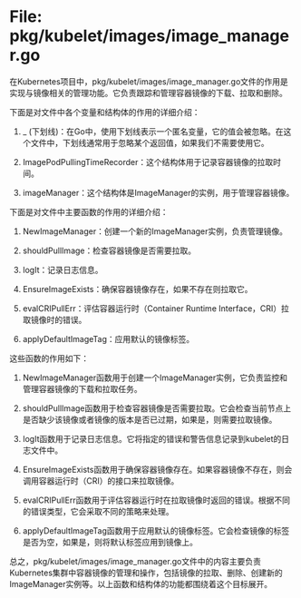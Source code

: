 # File: pkg/kubelet/images/image_manager.go

在Kubernetes项目中，pkg/kubelet/images/image_manager.go文件的作用是实现与镜像相关的管理功能。它负责跟踪和管理容器镜像的下载、拉取和删除。

下面是对文件中各个变量和结构体的作用的详细介绍：

1. _ (下划线)：在Go中，使用下划线表示一个匿名变量，它的值会被忽略。在这个文件中，下划线通常用于忽略某个返回值，如果我们不需要使用它。

2. ImagePodPullingTimeRecorder：这个结构体用于记录容器镜像的拉取时间。

3. imageManager：这个结构体是ImageManager的实例，用于管理容器镜像。

下面是对文件中主要函数的作用的详细介绍：

1. NewImageManager：创建一个新的ImageManager实例，负责管理镜像。

2. shouldPullImage：检查容器镜像是否需要拉取。

3. logIt：记录日志信息。

4. EnsureImageExists：确保容器镜像存在，如果不存在则拉取它。

5. evalCRIPullErr：评估容器运行时（Container Runtime Interface，CRI）拉取镜像时的错误。

6. applyDefaultImageTag：应用默认的镜像标签。

这些函数的作用如下：

1. NewImageManager函数用于创建一个ImageManager实例，它负责监控和管理容器镜像的下载和拉取任务。

2. shouldPullImage函数用于检查容器镜像是否需要拉取。它会检查当前节点上是否缺少该镜像或者镜像的版本是否已过期，如果是，则需要拉取镜像。

3. logIt函数用于记录日志信息。它将指定的错误和警告信息记录到kubelet的日志文件中。

4. EnsureImageExists函数用于确保容器镜像存在。如果容器镜像不存在，则会调用容器运行时（CRI）的接口来拉取镜像。

5. evalCRIPullErr函数用于评估容器运行时在拉取镜像时返回的错误。根据不同的错误类型，它会采取不同的策略来处理。

6. applyDefaultImageTag函数用于应用默认的镜像标签。它会检查镜像的标签是否为空，如果是，则将默认标签应用到镜像上。

总之，pkg/kubelet/images/image_manager.go文件中的内容主要负责Kubernetes集群中容器镜像的管理和操作，包括镜像的拉取、删除、创建新的ImageManager实例等。以上函数和结构体的功能都围绕着这个目标展开。

